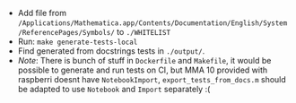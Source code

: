 

   -  Add file from `/Applications/Mathematica.app/Contents/Documentation/English/System/ReferencePages/Symbols/` to `./WHITELIST`
   - Run: `make generate-tests-local`
   - Find generated from docstrings tests in `./output/`.
   - *Note*: There is bunch of stuff in `Dockerfile` and `Makefile`, it would be possible to generate and run tests on CI, but MMA 10 provided with raspberri doesnt have `NotebookImport`, `export_tests_from_docs.m` should be adapted to use `Notebook` and `Import` separately :(